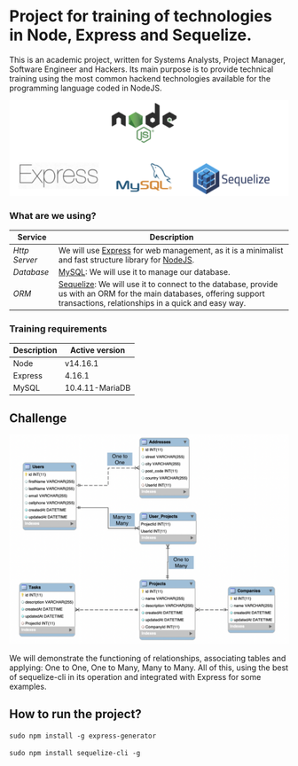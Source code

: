 # Project for training of technologies in Node, Express and Sequelize.

This is an academic project, written for Systems Analysts, Project Manager, Software Engineer and Hackers. Its main purpose is to provide technical training using the most common hackend technologies available for the programming language coded in NodeJS.

<img src="public/images/trainning-of-node-express-sequelize.png">

### What are we using?

Service | Description 
--- | ---
*Http Server* | We will use [Express](https://expressjs.com/) for web management, as it is a minimalist and fast structure library for [NodeJS](https://nodejs.org/en/).
*Database* | [MySQL](http://mysql.com): We will use it to manage our database.
*ORM* | [Sequelize](https://sequelize.org/): We will use it to connect to the database, provide us with an ORM for the main databases, offering support transactions, relationships in a quick and easy way.

### Training requirements
Description | Active version
--- | ---
Node | v14.16.1
Express | 4.16.1
MySQL | 10.4.11-MariaDB

## Challenge

<img src="public/images/database-model.png">

We will demonstrate the functioning of relationships, associating tables and applying: One to One, One to Many, Many to Many. All of this, using the best of sequelize-cli in its operation and integrated with Express for some examples.

## How to run the project?

`sudo npm install -g express-generator`

`sudo npm install sequelize-cli -g`
